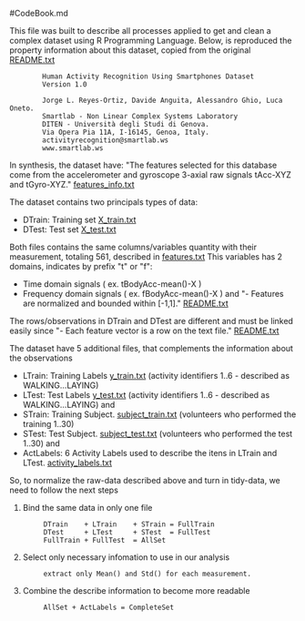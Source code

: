 #CodeBook.md

This file was built to describe all processes applied to get and clean a complex dataset using R Programming Language.
Below, is reproduced the property information about this dataset, copied from the original [README.txt]() 

            Human Activity Recognition Using Smartphones Dataset
            Version 1.0
            
            Jorge L. Reyes-Ortiz, Davide Anguita, Alessandro Ghio, Luca Oneto.
            Smartlab - Non Linear Complex Systems Laboratory
            DITEN - Università degli Studi di Genova.
            Via Opera Pia 11A, I-16145, Genoa, Italy.
            activityrecognition@smartlab.ws
            www.smartlab.ws



In synthesis, the dataset have: "The features selected for this database come from the accelerometer and gyroscope 3-axial raw signals tAcc-XYZ and tGyro-XYZ." [features_info.txt]()

The dataset contains two principals types of data:

- DTrain: Training set [X_train.txt]()
- DTest: Test set [X_test.txt]()

Both files contains the same columns/variables quantity with their measurement, totaling 561, described in [features.txt]()
This variables has 2 domains, indicates by prefix "t" or "f":

- Time domain signals ( ex. tBodyAcc-mean()-X )
- Frequency domain signals ( ex. fBodyAcc-mean()-X )
and "- Features are normalized and bounded within [-1,1]." [README.txt]()

The rows/observations in DTrain and DTest are different and must be linked easily since "- Each feature vector is a row on the text file." [README.txt]()

The dataset have 5 additional files, that complements the information about the observations

- LTrain: Training Labels [y_train.txt]() (activity identifiers 1..6 - described as WALKING...LAYING)
- LTest: Test Labels [y_test.txt]() (activity identifiers 1..6 - described as WALKING...LAYING)
and
- STrain: Training Subject. [subject_train.txt]() (volunteers who performed the training 1..30)
- STest:  Test Subject. [subject_test.txt]() (volunteers who performed the test 1..30)
and
- ActLabels: 6 Activity Labels used to describe the itens in LTrain and LTest. [activity_labels.txt]()

So, to normalize the raw-data described above and turn in tidy-data, we need to follow the next steps

1. Bind the same data in only one file

            DTrain    + LTrain    + STrain = FullTrain
            DTest     + LTest     + STest  = FullTest
            FullTrain + FullTest  = AllSet

2. Select only necessary infomation to use in our analysis

            extract only Mean() and Std() for each measurement. 

3. Combine the describe information to become more readable
            
            AllSet + ActLabels = CompleteSet


